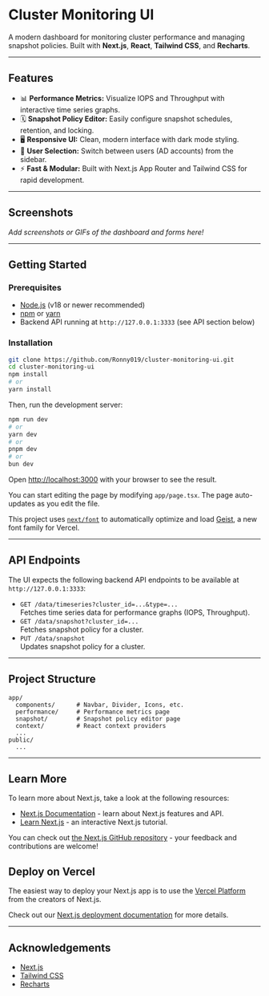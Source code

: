# Cluster Monitoring UI

A modern dashboard for monitoring cluster performance and managing snapshot policies. Built with **Next.js**, **React**, **Tailwind CSS**, and **Recharts**.

---

## Features

- 📊 **Performance Metrics:** Visualize IOPS and Throughput with interactive time series graphs.
- 🗓️ **Snapshot Policy Editor:** Easily configure snapshot schedules, retention, and locking.
- 🖥️ **Responsive UI:** Clean, modern interface with dark mode styling.
- 👤 **User Selection:** Switch between users (AD accounts) from the sidebar.
- ⚡ **Fast & Modular:** Built with Next.js App Router and Tailwind CSS for rapid development.

---

## Screenshots

_Add screenshots or GIFs of the dashboard and forms here!_

---

## Getting Started

### Prerequisites

- [Node.js](https://nodejs.org/) (v18 or newer recommended)
- [npm](https://www.npmjs.com/) or [yarn](https://yarnpkg.com/)
- Backend API running at `http://127.0.0.1:3333` (see API section below)

### Installation

```bash
git clone https://github.com/Ronny019/cluster-monitoring-ui.git
cd cluster-monitoring-ui
npm install
# or
yarn install
```

Then, run the development server:

```bash
npm run dev
# or
yarn dev
# or
pnpm dev
# or
bun dev
```

Open [http://localhost:3000](http://localhost:3000) with your browser to see the result.

You can start editing the page by modifying `app/page.tsx`. The page auto-updates as you edit the file.

This project uses [`next/font`](https://nextjs.org/docs/app/building-your-application/optimizing/fonts) to automatically optimize and load [Geist](https://vercel.com/font), a new font family for Vercel.

---

## API Endpoints

The UI expects the following backend API endpoints to be available at `http://127.0.0.1:3333`:

- `GET /data/timeseries?cluster_id=...&type=...`  
  Fetches time series data for performance graphs (IOPS, Throughput).
- `GET /data/snapshot?cluster_id=...`  
  Fetches snapshot policy for a cluster.
- `PUT /data/snapshot`  
  Updates snapshot policy for a cluster.

---

## Project Structure

```
app/
  components/      # Navbar, Divider, Icons, etc.
  performance/     # Performance metrics page
  snapshot/        # Snapshot policy editor page
  context/         # React context providers
  ...
public/
  ...
```

---

## Learn More

To learn more about Next.js, take a look at the following resources:

- [Next.js Documentation](https://nextjs.org/docs) - learn about Next.js features and API.
- [Learn Next.js](https://nextjs.org/learn) - an interactive Next.js tutorial.

You can check out [the Next.js GitHub repository](https://github.com/vercel/next.js) - your feedback and contributions are welcome!

## Deploy on Vercel

The easiest way to deploy your Next.js app is to use the [Vercel Platform](https://vercel.com/new?utm_medium=default-template&filter=next.js&utm_source=create-next-app&utm_campaign=create-next-app-readme) from the creators of Next.js.

Check out our [Next.js deployment documentation](https://nextjs.org/docs/app/building-your-application/deploying) for more details.

---

## Acknowledgements

- [Next.js](https://nextjs.org/)
- [Tailwind CSS](https://tailwindcss.com/)
- [Recharts](https://recharts.org/)
